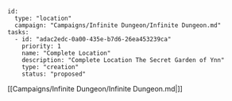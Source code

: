 
```RpgManager4
id: 
  type: "location"
  campaign: "Campaigns/Infinite Dungeon/Infinite Dungeon.md"
tasks: 
  - id: "adac2edc-0a00-435e-b7d6-26ea453239ca"
    priority: 1
    name: "Complete Location"
    description: "Complete Location The Secret Garden of Ynn"
    type: "creation"
    status: "proposed"
```

[[Campaigns/Infinite Dungeon/Infinite Dungeon.md|]]